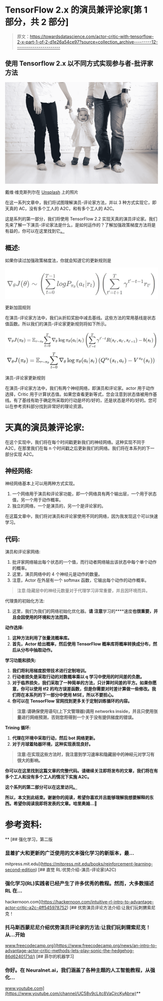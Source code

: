 # TensorFlow 2.x 的演员兼评论家[第 1 部分，共 2 部分]

> 原文：<https://towardsdatascience.com/actor-critic-with-tensorflow-2-x-part-1-of-2-d1e26a54ce97?source=collection_archive---------12----------------------->

## 使用 Tensorflow 2.x 以不同方式实现参与者-批评家方法

![](img/941d8a1c645693ca0fdc35a9862d9c2f.png)

戴维·维克斯列尔在 [Unsplash](https://unsplash.com/s/photos/reinforcement-learning?utm_source=unsplash&utm_medium=referral&utm_content=creditCopyText) 上的照片

在这一系列文章中，我们将试图理解演员-评论家方法，并以 3 种方式实现它，即天真的 AC，没有多个工人的 A2C，和有多个工人的 A2C。

这是系列的第一部分，我们将使用 TensorFlow 2.2 实现天真的演员评论家。我们先来了解一下演员-评论家法是什么，是如何运作的？了解加强政策梯度方法将是有益的，你可以在这里找到它[。](/reinforce-policy-gradient-with-tensorflow2-x-be1dea695f24)

## 概述:

如果你读过加强政策梯度法，你就会知道它的更新规则是

![](img/0da8448049e044d579747dd7065be3b1.png)

更新加固规则

在演员-评论家方法中，我们从折扣奖励中减去基线。这些方法的常用基线是状态值函数。所以我们的演员-评论家更新规则将如下所示。

![](img/844694445f700cbf6ae32dd5ce1c7991.png)![](img/82826aeb18becc177d79f4d89a326aab.png)

演员-评论家更新规则

在演员-评论家方法中，我们有两个神经网络，即演员和评论家。actor 用于动作选择，Critic 用于计算状态值。如果您查看更新等式，您会注意到状态值被用作基线。有了基线有助于确定所采取的行动是坏的/好的，还是状态是坏的/好的。您可以在参考资料部分找到非常好的理论资源。

# 天真的演员兼评论家:

在这个实现中，我们将在每个时间戳更新我们的神经网络。这种实现不同于 A2C，在那里我们在每 n 个时间戳之后更新我们的网络。我们将在本系列的下一部分实现 A2C。

## 神经网络:

神经网络基本上可以用两种方式实现。

1.  一个网络用于演员和评论家功能，即一个网络具有两个输出层，一个用于状态值，另一个用于动作概率。
2.  独立的网络，一个是演员的，另一个是评论家的。

在这篇文章中，我们将对演员和评论家使用不同的网络，因为我发现这个可以快速学习。

## 代码:

演员和评论家网络:

1.  批评家网络输出每个状态的一个值，而行动者网络输出该状态中每个单个动作的概率。
2.  这里，演员网络中的 4 个神经元是动作的数量。
3.  注意，Actor 在外层有一个 softmax 函数，它输出每个动作的动作概率。

> 注意:隐藏层中的神经元数量对于代理学习非常重要，并且因环境而异。

代理类的初始化方法:

1.  这里，我们为我们的网络初始化优化器。**请** **注意**学习的****速度**也很重要，并且会因使用的环境和方法而异。**

**动作选择:**

1.  **这种方法利用了张量流概率库。**
2.  **首先，Actor 给出概率，然后使用 TensorFlow 概率库将概率转换成分布，然后从分布中抽取动作。**

**学习功能和损失:**

1.  **我们将利用梯度胶带技术进行定制培训。**
2.  **行动者损失是采取行动的对数概率乘以 q 学习中使用的时间差的负数。**
3.  **对于临界损失，我们采取了一种简单的方法，只计算时间差的平方。如果你愿意，你可以使用 tf2 的均方误差函数，但是你需要对时差计算做一些修改。我们将在本系列的下一部分中使用 MSE，所以不要担心。**
4.  **你可以在 TensorFlow 官网找到更多关于定制训练循环的内容。**

> **注意:请确保使用语句(上下文管理器)调用 networks inside，并且只使用张量进行网络预测，否则您将得到一个关于没有提供梯度的错误。**

**Trining 循环:**

1.  **代理在环境中采取行动，然后 bot 网络更新。**
2.  **对于月球着陆器环境，这种实现表现良好。**

> **注意:在实现这些方法时，我注意到学习速率和隐藏层中的神经元对学习有很大的影响。**

**你可以在这里找到这篇文章的完整代码。请继续关注即将发布的文章，我们将在有多个工人和没有多个工人的情况下实施 A2C。**

**这个系列的第二部分可以在这里访问[。](/actor-critic-with-tensorflow-2-x-part-2of-2-b8ceb7e059db)**

**所以，本文到此结束。谢谢你的阅读，希望你喜欢并且能够理解我想要解释的东西。希望你阅读我即将发表的文章。哈里奥姆…🙏**

# **参考资料:**

**[](https://mitpress.mit.edu/books/reinforcement-learning-second-edition) [## 强化学习，第二版

### 显着扩大和更新的广泛使用的文本强化学习的新版本，最…

mitpress.mit.edu](https://mitpress.mit.edu/books/reinforcement-learning-second-edition) [](https://hackernoon.com/intuitive-rl-intro-to-advantage-actor-critic-a2c-4ff545978752) [## 直觉 RL:优势介绍-演员-评论家(A2C)

### 强化学习(RL)实践者已经产生了许多优秀的教程。然而，大多数描述 RL 在…

hackernoon.com](https://hackernoon.com/intuitive-rl-intro-to-advantage-actor-critic-a2c-4ff545978752) [](https://www.freecodecamp.org/news/an-intro-to-advantage-actor-critic-methods-lets-play-sonic-the-hedgehog-86d6240171d/) [## 优势演员评论方法介绍:让我们玩刺猬索尼克！

### 托马斯西蒙尼尼介绍优势演员评论家的方法:让我们玩刺猬索尼克！从…开始

www.freecodecamp.org](https://www.freecodecamp.org/news/an-intro-to-advantage-actor-critic-methods-lets-play-sonic-the-hedgehog-86d6240171d/) [](https://www.youtube.com/channel/UC58v9cLitc8VaCjrcKyAbrw) [## 菲尔的机器学习

### 你好。在 Neuralnet.ai，我们涵盖了各种主题的人工智能教程，从强化…

www.youtube.com](https://www.youtube.com/channel/UC58v9cLitc8VaCjrcKyAbrw)**